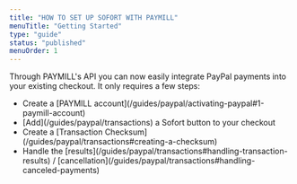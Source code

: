 ```yaml
---
title: "HOW TO SET UP SOFORT WITH PAYMILL"
menuTitle: "Getting Started"
type: "guide"
status: "published"
menuOrder: 1
---
```


Through PAYMILL's API you can now easily integrate PayPal payments into your existing checkout. It only requires a few steps:

<ul class="checklist">
  <li class="arrow_box">
    <i class="fa fa-file-text-o"></i>
    Create a [PAYMILL account](/guides/paypal/activating-paypal#1-paymill-account)
  </li>

  <li class="arrow_box">
    <i class="fa fa-code"></i>
    [Add](/guides/paypal/transactions) a Sofort button to your checkout
  </li>

  <li class="arrow_box">
    <i class="fa fa-check-square-o"></i>
    Create a [Transaction Checksum](/guides/paypal/transactions#creating-a-checksum)
  </li>

  <li class="box">
    <i class="fa fa-cogs"></i>
    Handle the [results](/guides/paypal/transactions#handling-transaction-results) / [cancellation](/guides/paypal/transactions#handling-canceled-payments)
  </li>
</ul>
